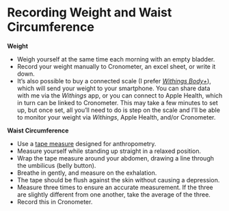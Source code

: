 # Recording Weight and Waist Circumference

**Weight**
- Weigh yourself at the same time each morning with an empty bladder.
- Record your weight manually to Cronometer, an excel sheet, or write it down.
- It’s also possible to buy a connected scale (I prefer *[Withings Body+](https://www.withings.com/us/en/body-plus)*), which will send your weight to your smartphone. You can share data with me via the *Withings* app, or you can connect to Apple Health, which in turn can be linked to Cronometer. This may take a few minutes to set up, but once set, all you’ll need to do is step on the scale and I’ll be able to monitor your weight via *Withings*, Apple Health, and/or Cronometer.

**Waist Circumference**
- Use a [tape measure](https://amzn.to/3dmrqzv) designed for anthropometry.
- Measure yourself while standing up straight in a relaxed position.
- Wrap the tape measure around your abdomen, drawing a line through the umbilicus (belly button).
- Breathe in gently, and measure on the exhalation.
- The tape should be flush against the skin without causing a depression.
- Measure three times to ensure an accurate measurement. If the three are slightly different from one another, take the average of the three.
- Record this in Cronometer.
